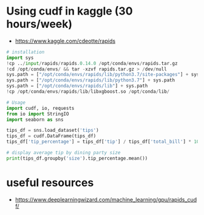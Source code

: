 # Using cudf in kaggle (30 hours/week)
- https://www.kaggle.com/cdeotte/rapids
```python
# installation
import sys
!cp ../input/rapids/rapids.0.14.0 /opt/conda/envs/rapids.tar.gz
!cd /opt/conda/envs/ && tar -xzvf rapids.tar.gz > /dev/null
sys.path = ["/opt/conda/envs/rapids/lib/python3.7/site-packages"] + sys.path
sys.path = ["/opt/conda/envs/rapids/lib/python3.7"] + sys.path
sys.path = ["/opt/conda/envs/rapids/lib"] + sys.path 
!cp /opt/conda/envs/rapids/lib/libxgboost.so /opt/conda/lib/

# Usage
import cudf, io, requests
from io import StringIO
import seaborn as sns

tips_df = sns.load_dataset('tips')
tips_df = cudf.DataFrame(tips_df)
tips_df['tip_percentage'] = tips_df['tip'] / tips_df['total_bill'] * 100

# display average tip by dining party size
print(tips_df.groupby('size').tip_percentage.mean())
```

# useful resources
- https://www.deeplearningwizard.com/machine_learning/gpu/rapids_cudf/
